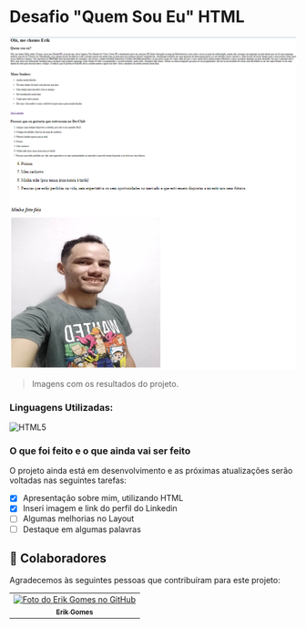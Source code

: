# Desafio "Quem Sou Eu" HTML


<img src="print desafio 1.png" alt="resultado do desafio">
<img src="print desafio 2.png" alt="resultado do desafio">

> Imagens com os resultados do projeto.

### Linguagens Utilizadas:

![HTML5](https://img.shields.io/badge/-HTML5-333333?style=flat&logo=HTML5)


### O que foi feito e o que ainda vai ser feito

O projeto ainda está em desenvolvimento e as próximas atualizações serão voltadas nas seguintes tarefas:

- [x] Apresentação sobre mim, utilizando HTML
- [x] Inseri imagem e link do perfil do Linkedin
- [ ] Algumas melhorias no Layout
- [ ] Destaque em algumas palavras

## 🤝 Colaboradores

Agradecemos às seguintes pessoas que contribuíram para este projeto:

<table>
  <tr>
    <td align="center">
      <a href="#">
        <img src="https://avatars.githubusercontent.com/u/101311661?s=40&v=4" width="100px;" alt="Foto do Erik Gomes no GitHub"/><br>
        <sub>
          <b>Erik Gomes</b>
        </sub>
      </a>    
</table>


